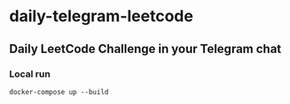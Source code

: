 # daily-telegram-leetcode

## Daily LeetCode Challenge in your Telegram chat

### Local run

`docker-compose up --build`
